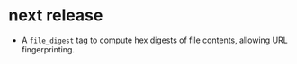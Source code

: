 # next release

* A `file_digest` tag to compute hex digests of file contents, allowing URL fingerprinting.
